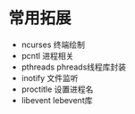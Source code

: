 # 常用拓展

+ ncurses 终端绘制
+ pcntl 进程相关
+ pthreads phreads线程库封装
+ inotify 文件监听
+ proctitle 设置进程名
+ libevent lebevent库